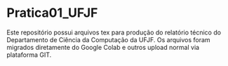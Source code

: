 # Pratica01_UFJF

Este repositório possui arquivos tex para produção do relatório técnico do Departamento de Ciência da Computação da UFJF. 
Os arquivos foram migrados diretamente do Google Colab e outros upload normal via plataforma GIT.

